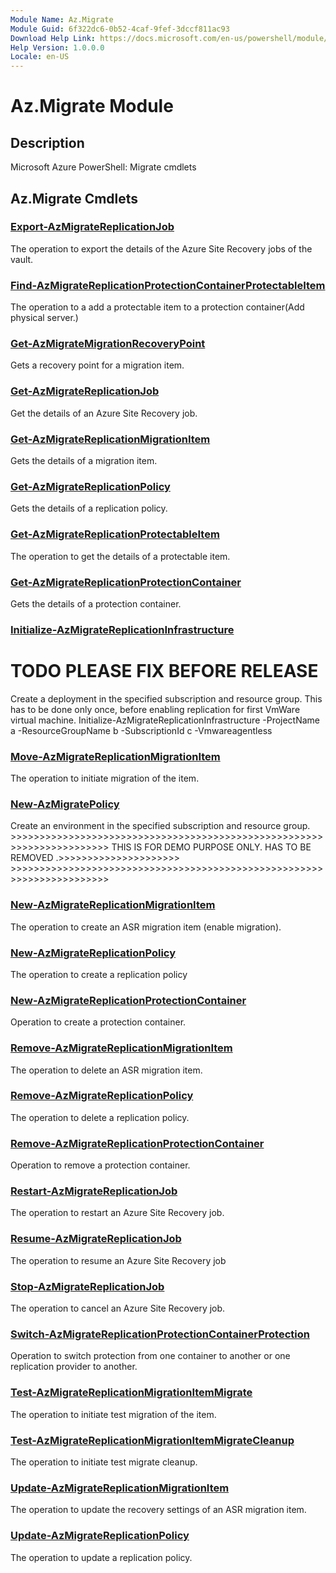 ```yaml
---
Module Name: Az.Migrate
Module Guid: 6f322dc6-0b52-4caf-9fef-3dccf811ac93
Download Help Link: https://docs.microsoft.com/en-us/powershell/module/az.migrate
Help Version: 1.0.0.0
Locale: en-US
---
```


# Az.Migrate Module
## Description
Microsoft Azure PowerShell: Migrate cmdlets

## Az.Migrate Cmdlets
### [Export-AzMigrateReplicationJob](Export-AzMigrateReplicationJob.md)
The operation to export the details of the Azure Site Recovery jobs of the vault.

### [Find-AzMigrateReplicationProtectionContainerProtectableItem](Find-AzMigrateReplicationProtectionContainerProtectableItem.md)
The operation to a add a protectable item to a protection container(Add physical server.)

### [Get-AzMigrateMigrationRecoveryPoint](Get-AzMigrateMigrationRecoveryPoint.md)
Gets a recovery point for a migration item.

### [Get-AzMigrateReplicationJob](Get-AzMigrateReplicationJob.md)
Get the details of an Azure Site Recovery job.

### [Get-AzMigrateReplicationMigrationItem](Get-AzMigrateReplicationMigrationItem.md)
Gets the details of a migration item.

### [Get-AzMigrateReplicationPolicy](Get-AzMigrateReplicationPolicy.md)
Gets the details of a replication policy.

### [Get-AzMigrateReplicationProtectableItem](Get-AzMigrateReplicationProtectableItem.md)
The operation to get the details of a protectable item.

### [Get-AzMigrateReplicationProtectionContainer](Get-AzMigrateReplicationProtectionContainer.md)
Gets the details of a protection container.

### [Initialize-AzMigrateReplicationInfrastructure](Initialize-AzMigrateReplicationInfrastructure.md)
# TODO PLEASE FIX BEFORE RELEASE
Create a deployment in the specified subscription and resource group.
This has to be done only once, before enabling replication for first 
VmWare virtual machine.
Initialize-AzMigrateReplicationInfrastructure -ProjectName a -ResourceGroupName b -SubscriptionId c -Vmwareagentless

### [Move-AzMigrateReplicationMigrationItem](Move-AzMigrateReplicationMigrationItem.md)
The operation to initiate migration of the item.

### [New-AzMigratePolicy](New-AzMigratePolicy.md)
Create an environment in the specified subscription and resource group.
\>\>\>\>\>\>\>\>\>\>\>\>\>\>\>\>\>\>\>\>\>\>\>\>\>\>\>\>\>\>\>\>\>\>\>\>\>\>\>\>\>\>\>\>\>\>\>\>\>\>\>\>\>\>\>\>\>\>\>\>\>\>\>\>\>\>\>\>\>\>\>
THIS IS FOR DEMO PURPOSE ONLY.
HAS TO BE REMOVED .\>\>\>\>\>\>\>\>\>\>\>\>\>\>\>\>\>\>\>\>\>
\>\>\>\>\>\>\>\>\>\>\>\>\>\>\>\>\>\>\>\>\>\>\>\>\>\>\>\>\>\>\>\>\>\>\>\>\>\>\>\>\>\>\>\>\>\>\>\>\>\>\>\>\>\>\>\>\>\>\>\>\>\>\>\>\>\>\>\>\>\>\>

### [New-AzMigrateReplicationMigrationItem](New-AzMigrateReplicationMigrationItem.md)
The operation to create an ASR migration item (enable migration).

### [New-AzMigrateReplicationPolicy](New-AzMigrateReplicationPolicy.md)
The operation to create a replication policy

### [New-AzMigrateReplicationProtectionContainer](New-AzMigrateReplicationProtectionContainer.md)
Operation to create a protection container.

### [Remove-AzMigrateReplicationMigrationItem](Remove-AzMigrateReplicationMigrationItem.md)
The operation to delete an ASR migration item.

### [Remove-AzMigrateReplicationPolicy](Remove-AzMigrateReplicationPolicy.md)
The operation to delete a replication policy.

### [Remove-AzMigrateReplicationProtectionContainer](Remove-AzMigrateReplicationProtectionContainer.md)
Operation to remove a protection container.

### [Restart-AzMigrateReplicationJob](Restart-AzMigrateReplicationJob.md)
The operation to restart an Azure Site Recovery job.

### [Resume-AzMigrateReplicationJob](Resume-AzMigrateReplicationJob.md)
The operation to resume an Azure Site Recovery job

### [Stop-AzMigrateReplicationJob](Stop-AzMigrateReplicationJob.md)
The operation to cancel an Azure Site Recovery job.

### [Switch-AzMigrateReplicationProtectionContainerProtection](Switch-AzMigrateReplicationProtectionContainerProtection.md)
Operation to switch protection from one container to another or one replication provider to another.

### [Test-AzMigrateReplicationMigrationItemMigrate](Test-AzMigrateReplicationMigrationItemMigrate.md)
The operation to initiate test migration of the item.

### [Test-AzMigrateReplicationMigrationItemMigrateCleanup](Test-AzMigrateReplicationMigrationItemMigrateCleanup.md)
The operation to initiate test migrate cleanup.

### [Update-AzMigrateReplicationMigrationItem](Update-AzMigrateReplicationMigrationItem.md)
The operation to update the recovery settings of an ASR migration item.

### [Update-AzMigrateReplicationPolicy](Update-AzMigrateReplicationPolicy.md)
The operation to update a replication policy.

